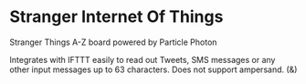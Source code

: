# Stranger Internet Of Things
Stranger Things A-Z board powered by Particle Photon

Integrates with IFTTT easily to read out Tweets, SMS messages or any other input messages up to 63 characters. Does not support ampersand. (&)
